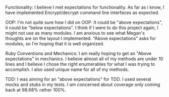 Functionality: I believe I met expectations for functionality. As far as i know, I have implemented Encrypt/decrypt command line interfaces as expected.

OOP: I'm not quite sure how I did on OOP. It could be "above expectations", it could be "below expectations". I think if I were to do this project again, I might not use as many modules. I am anxious to see what Megan's thoughts are on the layout I implemented. "Above expectations" asks for modules, so I'm hoping that it is well organized.

Ruby Conventions and Mechanics: I am really hoping to get an "Above expectations" in mechanics. I believe almost all of my methods are under 10 lines and I believe I chose the right enumerables for what I was trying to accomplish. I also used unique name for all of my methods.

TDD: I was aiming for an "above expectations" for TDD. I used several mocks and stubs in my tests. I am concerned about coverage only coming back at 98.68% rather 100%.
